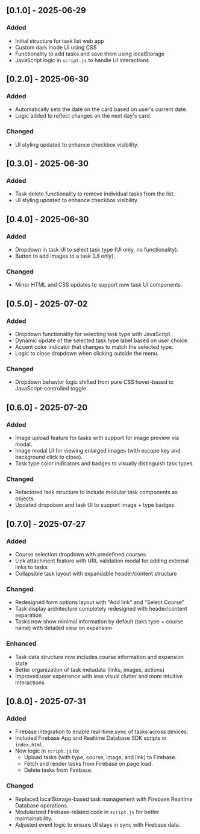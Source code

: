 ## [0.1.0] - 2025-06-29

### Added
- Initial structure for task list web app
- Custom dark mode UI using CSS
- Functionality to add tasks and save them using localStorage
- JavaScript logic in `script.js` to handle UI interactions



## [0.2.0] - 2025-06-30

### Added
- Automatically sets the date on the card based on user's current date.
- Logic added to reflect changes on the next day's card.

### Changed
- UI styling updated to enhance checkbox visibility.



## [0.3.0] - 2025-06-30

### Added
- Task delete functionality to remove individual tasks from the list.
- UI styling updated to enhance checkbox visibility.




## [0.4.0] - 2025-06-30

### Added
- Dropdown in task UI to select task type (UI only, no functionality).
- Button to add images to a task (UI only).

### Changed
- Minor HTML and CSS updates to support new task UI components.




## [0.5.0] - 2025-07-02

### Added
 - Dropdown functionality for selecting task type with JavaScript. 
 - Dynamic update of the selected task type label based on user choice.
 - Accent color indicator that changes to match the selected type.
 - Logic to close dropdown when clicking outside the menu.

### Changed
 - Dropdown behavior logic shifted from pure CSS hover-based to JavaScript-controlled   toggle.




## [0.6.0] - 2025-07-20

### Added
- Image upload feature for tasks with support for image preview via modal.
- Image modal UI for viewing enlarged images (with escape key and background click to close).
- Task type color indicators and badges to visually distinguish task types.

### Changed
- Refactored task structure to include modular task components as objects.
- Updated dropdown and task UI to support image + type badges.




## [0.7.0] - 2025-07-27

### Added

- Course selection dropdown with predefined courses
- Link attachment feature with URL validation modal for adding external links to tasks
- Collapsible task layout with expandable header/content structure

### Changed

- Redesigned form options layout with "Add link" and "Select Course"
- Task display architecture completely redesigned with header/content separation
- Tasks now show minimal information by default (taks type + course name) with detailed view on expansion

### Enhanced

- Task data structure now includes course information and expansion state
- Better organization of task metadata (links, images, actions)
- Improved user experience with less visual clutter and more intuitive interactions





## [0.8.0] - 2025-07-31

### Added
- Firebase integration to enable real-time sync of tasks across devices.
- Included Firebase App and Realtime Database SDK scripts in `index.html`.
- New logic in `script.js` to:
  - Upload tasks (with type, course, image, and link) to Firebase.
  - Fetch and render tasks from Firebase on page load.
  - Delete tasks from Firebase.

### Changed
- Replaced localStorage-based task management with Firebase Realtime Database operations.
- Modularized Firebase-related code in `script.js` for better maintainability.
- Adjusted event logic to ensure UI stays in sync with Firebase data.